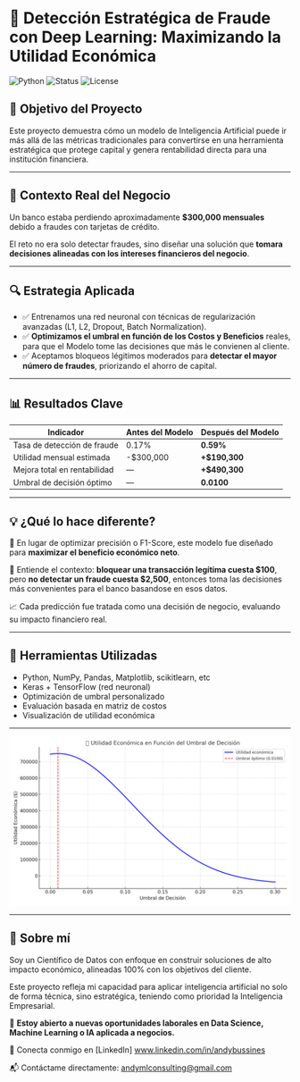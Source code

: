 # 💼 Detección Estratégica de Fraude con Deep Learning: Maximizando la Utilidad Económica
![Python](https://img.shields.io/badge/Python-3.11-blue)
![Status](https://img.shields.io/badge/Status-Completed-success)
![License](https://img.shields.io/badge/License-MIT-green)


## 🧠 Objetivo del Proyecto

Este proyecto demuestra cómo un modelo de Inteligencia Artificial puede ir más allá de las métricas tradicionales para convertirse en una herramienta estratégica que protege capital y genera rentabilidad directa para una institución financiera.

---

## 🏦 Contexto Real del Negocio

Un banco estaba perdiendo aproximadamente **$300,000 mensuales** debido a fraudes con tarjetas de crédito.  

El reto no era solo detectar fraudes, sino diseñar una solución que **tomara decisiones alineadas con los intereses financieros del negocio**.

---

## 🔍 Estrategia Aplicada

- ✅ Entrenamos una red neuronal con técnicas de regularización avanzadas (L1, L2, Dropout, Batch Normalization).  
- ✅ **Optimizamos el umbral en función de los Costos y Beneficios** reales, para que el Modelo tome las decisiones que más le convienen al cliente.  
- ✅ Aceptamos bloqueos légitimos moderados para **detectar el mayor número de fraudes**, priorizando el ahorro de capital.

---

## 📊 Resultados Clave

| Indicador                         | Antes del Modelo | Después del Modelo |
|----------------------------------|------------------|--------------------|
| Tasa de detección de fraude      | 0.17%            | **0.59%**          |
| Utilidad mensual estimada        | -$300,000        | **+$190,300**      |
| Mejora total en rentabilidad     | —                | **+$490,300**      |
| Umbral de decisión óptimo        | —                | **0.0100**         |

---

## 💡 ¿Qué lo hace diferente?

🎯 En lugar de optimizar precisión o F1-Score, este modelo fue diseñado para **maximizar el beneficio económico neto**.  

🔐 Entiende el contexto: **bloquear una transacción legítima cuesta $100**, pero **no detectar un fraude cuesta $2,500**, entonces toma las decisiones más convenientes para el banco basandose en esos datos.  

📈 Cada predicción fue tratada como una decisión de negocio, evaluando su impacto financiero real.

---

## 🧾 Herramientas Utilizadas

- Python, NumPy, Pandas, Matplotlib, scikitlearn, etc
- Keras + TensorFlow (red neuronal)
- Optimización de umbral personalizado
- Evaluación basada en matriz de costos
- Visualización de utilidad económica

---

![Utilidad Económica vs Umbral](utilidad_vs_umbral.png)



---

## 🙋 Sobre mí

Soy un Científico de Datos con enfoque en construir soluciones de alto impacto económico, alineadas 100% con los objetivos del cliente.

Este proyecto refleja mi capacidad para aplicar inteligencia artificial no solo de forma técnica, sino estratégica, teniendo como prioridad la Inteligencia Empresarial.

📩 **Estoy abierto a nuevas oportunidades laborales en Data Science, Machine Learning o IA aplicada a negocios.**

🔗 Conecta conmigo en [LinkedIn] www.linkedin.com/in/andybussines 

📬 Contáctame directamente: andymlconsulting@gmail.com

